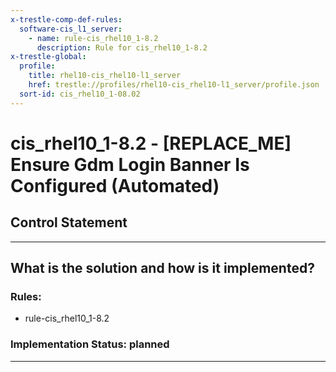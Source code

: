 ```yaml
---
x-trestle-comp-def-rules:
  software-cis_l1_server:
    - name: rule-cis_rhel10_1-8.2
      description: Rule for cis_rhel10_1-8.2
x-trestle-global:
  profile:
    title: rhel10-cis_rhel10-l1_server
    href: trestle://profiles/rhel10-cis_rhel10-l1_server/profile.json
  sort-id: cis_rhel10_1-08.02
---
```


# cis_rhel10_1-8.2 - \[REPLACE_ME\] Ensure Gdm Login Banner Is Configured (Automated)

## Control Statement

______________________________________________________________________

## What is the solution and how is it implemented?

<!-- For implementation status enter one of: implemented, partial, planned, alternative, not-applicable -->

<!-- Note that the list of rules under ### Rules: is read-only and changes will not be captured after assembly to JSON -->

<!-- Add control implementation description here for control: cis_rhel10_1-8.2 -->

### Rules:

  - rule-cis_rhel10_1-8.2

### Implementation Status: planned

______________________________________________________________________
